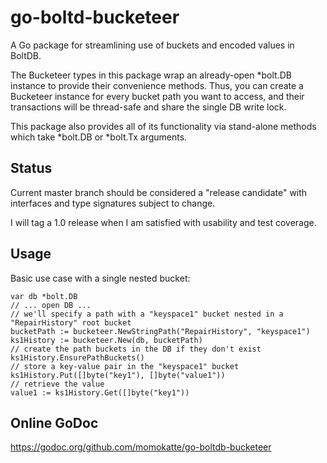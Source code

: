 
# go-boltd-bucketeer

A Go package for streamlining use of buckets and encoded values in BoltDB.

The Bucketeer types in this package wrap an already-open *bolt.DB instance to provide their convenience methods. Thus, you can create a Bucketeer instance for every bucket path you want to access, and their transactions will be thread-safe and share the single DB write lock.

This package also provides all of its functionality via stand-alone methods which take *bolt.DB or *bolt.Tx arguments.


## Status

Current master branch should be considered a "release candidate" with interfaces and type signatures subject to change.

I will tag a 1.0 release when I am satisfied with usability and test coverage.


## Usage

Basic use case with a single nested bucket:

	var db *bolt.DB
	// ... open DB ...
	// we'll specify a path with a "keyspace1" bucket nested in a "RepairHistory" root bucket
	bucketPath := bucketeer.NewStringPath("RepairHistory", "keyspace1")
	ks1History := bucketeer.New(db, bucketPath)
	// create the path buckets in the DB if they don't exist
	ks1History.EnsurePathBuckets()
	// store a key-value pair in the "keyspace1" bucket
	ks1History.Put([]byte("key1"), []byte("value1"))
	// retrieve the value
	value1 := ks1History.Get([]byte("key1"))


## Online GoDoc

https://godoc.org/github.com/momokatte/go-boltdb-bucketeer

